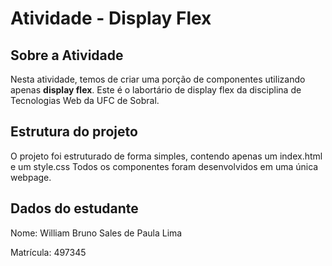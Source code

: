 # Atividade - Display Flex

## Sobre a Atividade 

Nesta atividade, temos de criar uma porção de componentes utilizando apenas **display flex**. Este é o labortário de display flex da disciplina de Tecnologias Web da UFC de Sobral.

## Estrutura do projeto

O projeto foi estruturado de forma simples, contendo apenas um index.html e um style.css
Todos os componentes foram desenvolvidos em uma única webpage.

## Dados do estudante

Nome: William Bruno Sales de Paula Lima

Matrícula: 497345